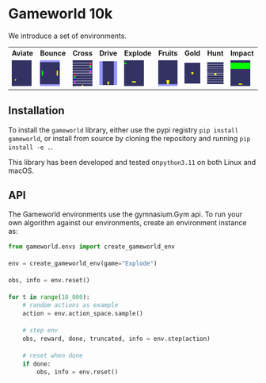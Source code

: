 # Gameworld 10k

We introduce a set of environments.  

<table>
<tr><th>Aviate</th><th>Bounce</th><th>Cross</th><th>Drive</th><th>Explode</th><th>Fruits</th><th>Gold</th><th>Hunt</th><th>Impact</th><th>Jump</th></tr>
<tr><td><img src=.github/videos/Aviate.gif width=40/></td><td><img src=.github/videos/Bounce.gif width=40/></td><td><img src=.github/videos/Cross.gif width=40/></td><td><img src=.github/videos/Drive.gif width=40/></td><td><img src=.github/videos/Explode.gif width=40/></td><td><img src=.github/videos/Fruits.gif width=40/></td><td><img src=.github/videos/Gold.gif width=40/></td><td><img src=.github/videos/Hunt.gif width=40/></td><td><img src=.github/videos/Impact.gif width=40/></td><td><img src=.github/videos/Jump.gif width=40/></td></tr>
</table>

## Installation

To install the `gameworld` library, either use the pypi registry `pip install gameworld`, or install from source by cloning the repository and running `pip install -e .`. 

This library has been developed and tested on`python3.11` on both Linux and macOS. 

## API

The Gameworld environments use the gymnasium.Gym api. To run your own algorithm against our environments, create an environment instance as:

```python
from gameworld.envs import create_gameworld_env

env = create_gameworld_env(game="Explode")

obs, info = env.reset()

for t in range(10_000):
    # random actions as example
    action = env.action_space.sample()

    # step env
    obs, reward, done, truncated, info = env.step(action)

    # reset when done
    if done:
        obs, info = env.reset()
```
